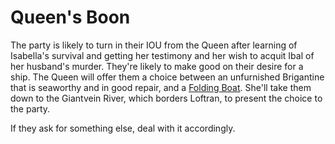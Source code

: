 # Queen's Boon
The party is likely to turn in their IOU from the Queen after learning of Isabella's survival and getting her testimony and her wish to acquit Ibal of her husband's murder. They're likely to make good on their desire for a ship. The Queen will offer them a choice between an unfurnished Brigantine that is seaworthy and in good repair, and a [Folding Boat](https://www.dndbeyond.com/magic-items/folding-boat). She'll take them down to the Giantvein River, which borders Loftran, to present the choice to the party.

If they ask for something else, deal with it accordingly.
